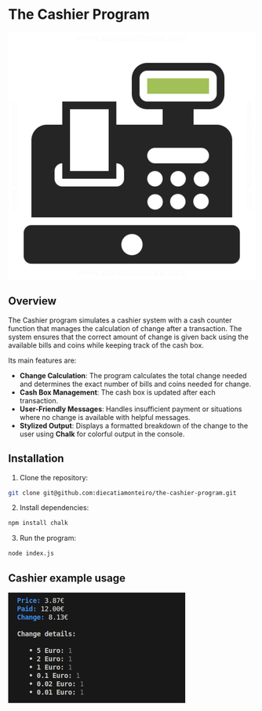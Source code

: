# The Cashier Program

![cashier](/img/cash_register.png)

## Overview

The Cashier program simulates a cashier system with a cash counter function that manages the calculation of change after a transaction. The system ensures that the correct amount of change is given back using the available bills and coins while keeping track of the cash box.

Its main features are:

- **Change Calculation**: The program calculates the total change needed and determines the exact number of bills and coins needed for change.
- **Cash Box Management**: The cash box is updated after each transaction.
- **User-Friendly Messages**: Handles insufficient payment or situations where no change is available with helpful messages.
- **Stylized Output**: Displays a formatted breakdown of the change to the user using **Chalk** for colorful output in the console.

## Installation

1. Clone the repository:
```bash
git clone git@github.com:diecatiamonteiro/the-cashier-program.git
```

2. Install dependencies: 
```bash
npm install chalk
```

3. Run the program:
```bash
node index.js
```

## Cashier example usage

![cashier example](/img/cashier-example.png)

